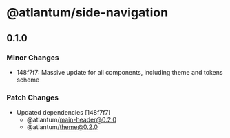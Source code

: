 # @atlantum/side-navigation

## 0.1.0

### Minor Changes

-   148f7f7: Massive update for all components, including theme and tokens scheme

### Patch Changes

-   Updated dependencies [148f7f7]
    -   @atlantum/main-header@0.2.0
    -   @atlantum/theme@0.2.0
